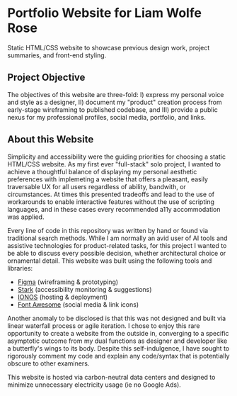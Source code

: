 # Portfolio Website for Liam Wolfe Rose
Static HTML/CSS website to showcase previous design work, project summaries, and front-end styling. 

## Project Objective
The objectives of this website are three-fold: 
I) express my personal voice and style as a designer,
II) document my "product" creation process from early-stage wireframing to published codebase,
and III) provide a public nexus for my professional profiles, social media, portfolio, and links.

## About this Website
Simplicity and accessibility were the guiding priorities for choosing a static HTML/CSS website. As my first ever "full-stack" solo project, I wanted to achieve a thoughtful balance of displaying my personal aesthetic preferences with implemeting a website that offers a pleasant, easily traversable UX for all users regardless of ability, bandwith, or circumstances. At times this presented tradeoffs and lead to the use of workarounds to enable interactive features without the use of scripting languages, and in these cases every recommended a11y accommodation was applied.

Every line of code in this repository was written by hand or found via traditional search methods. While I am normally an avid user of AI tools and assistive technologies for product-related tasks, for this project I wanted to be able to discuss every possible decision, whether architectural choice or ornamental detail. This website was built using the following tools and libraries: 
- [Figma](https://www.figma.com/) (wireframing & prototyping) 
- [Stark](https://www.getstark.co/) (accessibility monitoring & suggestions)
- [IONOS](https://www.ionos.com/) (hosting & deployment)
- [Font Awesome](https://fontawesome.com/) (social media & link icons)

Another anomaly to be disclosed is that this was not designed and built via linear waterfall process or agile iteration. I chose to enjoy this rare opportunity to create a website from the outside in, converging to a specific asymptotic outcome from my dual functions as designer and developer like a butterfly's wings to its body. Despite this self-indulgence, I have sought to rigorously comment my code and explain any code/syntax that is potentially obscure to other examiners. 

This website is hosted via carbon-neutral data centers and designed to minimize unnecessary electricity usage (ie no Google Ads).
